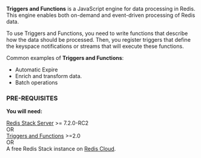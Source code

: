 **Triggers and Functions** is a JavaScript engine for data processing in Redis. This engine enables both on-demand and event-driven processing of Redis data.

To use Triggers and Functions, you need to write functions that describe how the data should be processed. Then, you register triggers that define the keyspace notifications or streams that will execute these functions.

Common examples of **Triggers and Functions**:

* Automatic Expire
* Enrich and transform data.
* Batch operations

### PRE-REQUISITES
**You will need:**

[Redis Stack Server](https://redis.io/download/?utm_source=redis\&utm_medium=app\&utm_campaign=redisinsight_triggers_and_functions_guide) >= 7.2.0-RC2 \
OR \
[Triggers and Functions](https://redis.io/docs/interact/programmability/triggers-and-functions) >=2.0 \
OR \
A free Redis Stack instance on [Redis Cloud](https://redis.com/try-free/?utm_source=redis\&utm_medium=app\&utm_campaign=redisinsight_triggers_and_functions_guide).
